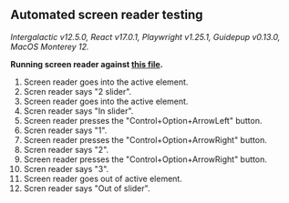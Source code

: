 ## Automated screen reader testing

_Intergalactic v12.5.0, React v17.0.1, Playwright v1.25.1,
Guidepup v0.13.0, MacOS Monterey 12._

**Running screen reader against [this file](https://github.com/semrush/intergalactic/blob/master/website/docs/components/slider/examples/slider.jsx).**

1. Screen reader goes into the active element.
2. Scren reader says "2 slider".
3. Screen reader goes into the active element.
4. Scren reader says "In slider".
5. Screen reader presses the "Control+Option+ArrowLeft" button.
6. Scren reader says "1".
7. Screen reader presses the "Control+Option+ArrowRight" button.
8. Scren reader says "2".
9. Screen reader presses the "Control+Option+ArrowRight" button.
10. Scren reader says "3".
11. Screen reader goes out of active element.
12. Scren reader says "Out of slider".
